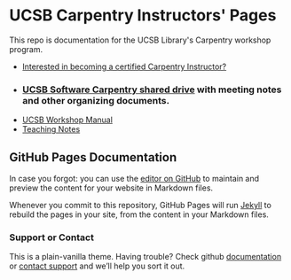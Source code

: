 # UCSB Carpentry Instructors' Pages

This repo is documentation for the UCSB Library's Carpentry workshop program.

* [Interested in becoming a certified Carpentry Instructor?](instructor-training.md)
* ### [UCSB Software Carpentry shared drive](https://drive.google.com/drive/folders/0AH4FCTIaX9AXUk9PVA) with meeting notes and other organizing documents.
* [UCSB Workshop Manual](workshopmanual.md)
* [Teaching Notes](teachingnotes.md)

## GitHub Pages Documentation

In case you forgot: you can use the [editor on GitHub](https://github.com/UCSBCarpentry/instructors/edit/master/README.md) to maintain and preview the content for your website in Markdown files.

Whenever you commit to this repository, GitHub Pages will run [Jekyll](https://jekyllrb.com/) to rebuild the pages in your site, from the content in your Markdown files.

### Support or Contact

This is a plain-vanilla theme.  Having trouble? Check github [documentation](https://help.github.com/categories/github-pages-basics/) or [contact support](https://github.com/contact) and we’ll help you sort it out.
